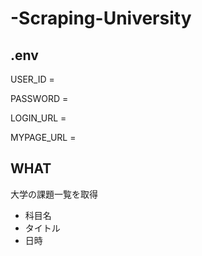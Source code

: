 # -Scraping-University

## .env

USER_ID =

PASSWORD = 

LOGIN_URL = 

MYPAGE_URL = 

## WHAT

大学の課題一覧を取得

* 科目名
* タイトル
* 日時